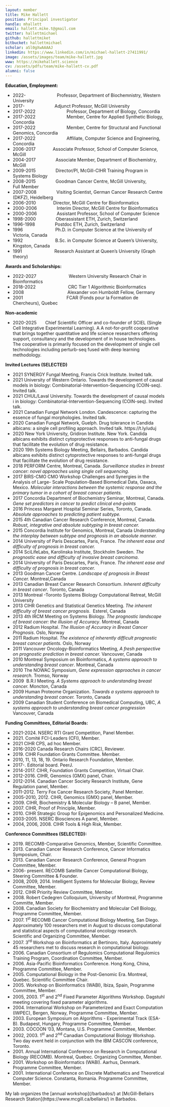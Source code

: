 ```yaml
---
layout: member
title: Mike Hallett
position: Principal investigator
handle: mhallett
email: hallett.mike.t@gmail.com
twitter: hallettmichael
github: hallettmiket
bitbucket: hallettmichael
scholar: aSl0gXwAAAAJ
linkedin: https://www.linkedin.com/in/michael-hallett-27411991/
image: /assets/images/team/mike-hallett.jpg
www: https://mikehallett.science
cv: /assets/pdfs/team/mike-hallett-cv.pdf
alumni: false
---
```




<p style="color: #0000ff;"><span style="color: #000000;"><strong>Education, Employment:</strong></span></p>

<ul>
 	<li>2022-                         Professor, Department of Biochemnistry, Western University</li>
 	<li>2017-                        Adjunct Professor, McGill University</li>
 	<li>2017-2022                         Professor, Department of Biology, Concordia</li>
 	<li>2017-2022                         Member, Centre for Applied Synthetic Biology, Concordia</li>
 	<li>2017-2022                         Member, Centre for Structural and Functional Genomics, Concordia</li>
 	<li>2017-2022                         Affiliate, Computer Science and Engineering, Concordia</li>
 	<li>2006-2017  <strong>              </strong>Associate Professor, School of Computer Science, McGill</li>
 	<li>2004-2017                Associate Member, Department of Biochemistry, McGill</li>
 	<li>2009-2015                Director/PI, McGill-CIHR Training Program in Systems Biology</li>
 	<li>2008-2015                Goodman Cancer Centre, McGill University, Full Member</li>
 	<li>2007-2008                Visiting Scientist, German Cancer Research Centre (DKFZ), Heidelberg</li>
 	<li>2006-2010   <strong>             </strong>Director, McGill Centre for Bioinformatics</li>
 	<li>2000-2006                Interim Director, McGill Centre for Bioinformatics</li>
 	<li>2000-2006                Assistant Professor, School of Computer Science</li>
 	<li>1998-2000                Oberassistant ETH, Zurich, Switzerland</li>
 	<li>1996-1998                Postdoc ETH, Zurich, Switzerland</li>
 	<li>1996                          Ph.D. in Computer Science at the University of Victoria, Canada</li>
 	<li>1992                          B.Sc. in Computer Science at Queen’s University, Kingston, Canada</li>
 	<li>1991                          Research Assistant at Queen’s University (Graph theory)</li>
</ul>
<strong>Awards and Scholarships:</strong>
<ul>
 	<li>2022-2027                          Western University Research Chair in Bioinformatics</li>
 	<li>2018-2022                          CRC Tier 1 Algorithmic Bioinformatics</li>
 	<li>2008                                   Alexander von Humboldt Fellow, Germany</li>
 	<li>2001                                   FCAR (Fonds pour la Formation de Chercheurs), Quebec</li>
</ul>

<strong>Non-academic</strong>
<ul>
<li>2020-2025      	Chief Scientific Officer and co-founder of SCIEL (Single Cell Integrative
 		Experimental Learning). A
 A not-for-profit cooperative that brings
 		together quantitative and life science researchers offering support,
 		consultancy and the development of in house technologies. The
cooperative is primarily focused on the development of single cell
		technologies including perturb-seq fused with deep learning methodology.</li>
		</ul>


<strong>Invited Lectures (SELECTED)</strong>
<ul>
<li> 2021			SYNERGY Fungal Meeting, Francis Crick Institute. Invited talk.</li>
<li> 2021			University of Western Ontario. Towards the development of causal 
models in biology: Combinatorial-Intervention-Sequencing (COIN-seq). 
Invited talk. </li>
<li> 2021			CHUL/Laval University. Towards the development of causal models i
in biology: Combinatorial-Intervention-Sequencing (COIN-seq). 
Invited talk. </li>
<li> 2021			Canadian Fungal Network London. Candescence: capturing the essence
 			of fungal morphologies. Invited talk.</li>
<li> 2020 			Canadian Fungal Network, Guelph. Drug tolerance in Candida albicans: a
single cell profiling approach. Invited talk. https://t.ly/uduj </li>
<li> 2020			New York University, Gridiron Institute. New York. Candida albicans
 			exhibits distinct cytoprotective responses to anti-fungal drugs that facilitate
 			the evolution of drug resistance.</li>
<li> 2020			19th Systems Biology Meeting, Bellairs, Barbados. Candida albicans
 			exhibits distinct cytoprotective responses to anti-fungal drugs that facilitate
the evolution of drug resistance.</li>
<li>2018 PERFORM Centre, Montreal, Canada. <em>Surveillance studies in breast cancer: novel approaches using single cell sequencing.</em></li>
<li>2017 BIRS-CMO CMO Workshop Challenges and Synergies in the Analysis of Large- Scale Population-Based Biomedical Data, Oaxaca, Mexico. <em>Molecular interactions between the systemic response and the primary tumor in a cohort of breast cancer patients.</em></li>
<li>2017 Concordia Department of Biochemistry Seminar, Montreal, Canada. <em>Gene set predictors in cancer to predict clinical end-points</em></li>
<li>2016 Princess Margaret Hospital Seminar Series, Toronto, Canada. <em>Absolute approaches to predicting patient subtype.</em></li>
<li>2015 4th Canadian Cancer Research Conference, Montreal, Canada. <em>Robust, integrative and absolute subtyping in breast cancer.</em></li>
<li>2015 Concordia Institute for Genomics, Montreal, Canada <em>Understanding the interplay between subtype and prognosis in an absolute manner.</em></li>
<li>2014 University of Paris Descartes, Paris, France. <em>The inherent ease and difficulty of prognosis in breast cancer.</em></li>
 	<li>2014 SciLifeLabs, Karolinska Institute, Stockholm Sweden. <em>The prognostic ease and difficulty of invasive breast carcinoma</em>.</li>
 	<li>2014 University of Paris Descartes, Paris, France. <em>The inherent ease and difficulty of prognosis in breast cancer.</em></li>
 	<li>2013 Goodman Cancer Centre.<em> Landscape of prognosis in Breast Cancer.</em> Montreal,Canada</li>
 	<li>2013 Canadian Breast Cancer Research Consortium. <em>Inherent difficulty in breast cancer</em>. Toronto, Canada</li>
 	<li>2013 Montreal -Toronto Systems Biology Computational Retreat, McGill University</li>
 	<li>2013 CIHR Genetics and Statistical Genetics Meeting.<em> The inherent difficulty of breast cancer prognosis</em>.  Esterel, Canada</li>
 	<li>2013 4th IRCM Meeting on Systems Biology. <em>The prognostic landscape of breast cancer: the illusion of Accuracy</em>. Montreal, Canada</li>
 	<li>2012 Radium Hospital. <em>The Illusion of Accuracy in Breast Cancer Prognosis</em>. Oslo, Norway</li>
 	<li>2011 Radium Hospital. <em>The existence of inherently difficult prognostic breast cancer patients.</em> Oslo, Norway</li>
 	<li>2011 Vancouver Oncology-Bioinformatics Meeting, <em>A fresh perspective on prognostic prediction in breast cancer.</em> Vancouver, Canada</li>
 	<li>2010 Montreal Symposium on Bioinformatics, <em>A systems approach to understanding breast cancer</em>. Montreal, Canada</li>
 	<li>2010 The NOWAC Symposium, <em>Gene expression approaches in cancer research. </em>Tromso, Norway</li>
 	<li>2009  B.R.I Meeting. <em>A Systems approach to understanding breast cancer.</em> Moncton, Canada</li>
 	<li>2009 Human Proteome Organization. <em>Towards a systems approach to understanding breast cancer. </em>Toronto, Canada</li>
 	<li>2009 Canadian Student Conference on Biomedical Computing, UBC, <em>A systems approach to understanding breast cancer progression</em> Vancouver, Canada</li>
</ul>
<strong>Funding Committees, Editorial Boards:</strong>
<ul>
 	<li>2021-2024.	NSERC RTI Grant Competition, Panel Member.	</li>
  <li>2021.	Comité FCI-Leaders (CFI), Member.</li>
  <li> 2021		CIHR CPS, ad hoc Member.</li>
 	<li>2016-2020	 Canada Research Chairs (CRC), Reviewer.</li>
  <li>2019.	CIHR Foundation Grants Committee. 		Member. </li>
 	<li>2010, 11, 13, 18, 19. Ontario Research Foundation, Member.</li>
 	<li>2017-. Editorial board. PeerJ.</li>
 	<li>2014-2017. CIHR, Foundation Grants Competition, Virtual Chair.</li>
 	<li>2012-2016. CIHR, Genomics (GMX) panel, Chair.</li>
 	<li>2012-2014. Canadian Cancer Society Research Institute, Gene Regulation panel, Member.</li>
 	<li>2011-2012. Terry Fox Cancer Research Society, Panel Member.</li>
 	<li>2005-2010, 2012. CIHR, Genomics (GMX) panel, Member.</li>
 	<li>2009. CIHR, Biochemistry &amp; Molecular Biology – B panel, Member.</li>
 	<li>2007. CIHR, Proof of Principle, Member.</li>
 	<li>2010. CIHR Strategic Group for Epigenomics and Personalized Medicine.</li>
 	<li>2003-2005. NSERC Biosciences A panel, Member.</li>
 	<li>2004, 2006, 2008. CIHR Tools &amp; High Risk, Member.</li>
</ul>
<strong>Conference Committees (SELECTED):</strong>
<ul>
  <li>2019. RECOMB-Comparative Genomics, Member, Scientific Committee.</li>
 	<li>2013. Canadian Cancer Research Conference, Cancer Informatics Symposium, Chair.</li>
 	<li>2013. Canadian Cancer Research Conference, General Program Committee, Member.</li>
 	<li>2006- present. RECOMB Satellite Cancer Computational Biology, Steering Committee &amp; Founder.</li>
 	<li>2008, 2009, 2014. Intelligent Systems for Molecular Biology, Review Committee, Member.</li>
 	<li>2012. CIHR Priority Review Committee, Member.</li>
 	<li>2008. Robert Cedegren Colloquium, University of Montreal, Programme Committe, Member.</li>
 	<li>2008. Canadian Society for Biochemistry and Molecular Cell Biology, Programme Committee, Member.</li>
 	<li>2007. 1<sup>st</sup> RECOMB Cancer Computational Biology Meeting, San Diego. Approximately 100 researchers met in August to discuss computational and statistical aspects of computational oncology research. Scientific and Organizing Committee, Member.</li>
 	<li>2007. 3<sup>rd </sup>Workshop on Bioinformatics at Bertinoro, Italy. Approximately 45 researchers met to discuss research in computational biology.</li>
 	<li>2006. Canadian Consortium of Regulomics Computational Regulomics Training Program, Coordination Committee, Member.</li>
 	<li>2006. Asia-Pacific Bioinformatics Conference. Hong Kong, China, Programme Committee, Member.</li>
 	<li>2005. Computational Biology in the Post-Genomic Era. Montreal, Quebec. Scientific Committee Chair.</li>
 	<li>2005. Workshop on Bioinformatics (WABI), Ibiza, Spain, Programme Committee, Member.</li>
 	<li>2005, 2003. 1<sup>st</sup> and 2<sup>nd</sup> Fixed Parameter Algorithms Workshop. Dagstuhl meeting covering fixed parameter algorithms.</li>
 	<li>2004. International Workshop on Parameterized and Exact Computation (IWPEC), Bergen, Norway, Programme Committee, Member.</li>
 	<li>2003. European Symposium on Algorithms - Experimental Track (ESA-B). Budapest, Hungary, Programme Committee, Member.</li>
 	<li>2003. COCOON ’03, Montana, U.S. Programme Committee, Member.</li>
 	<li>2002, 2003. 1<sup>st</sup> and 2<sup>nd</sup> Canadian Computational Biology Workshop. Two day event held in conjunction with the IBM CASCON conference, Toronto.</li>
 	<li>2001. Annual International Conference on Research in Computational Biology (RECOMB). Montreal, Quebec. Organizing Committee, Member.</li>
 	<li>2001. Workshop on Bioinformatics (WABI). Aarhus, Denmark. Programme Committee, Member.</li>
 	<li>2001. International Conference on Discrete Mathematics and Theoretical Computer Science. Constanta, Romania. Programme Committee, Member.</li>
</ul>
My lab organizes the [annual workshop](/barbados/) at [McGill-Bellairs Research Station](https://www.mcgill.ca/bellairs/) in Barbados.

&nbsp;